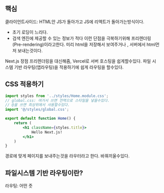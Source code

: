 ## 핵심
클라이언트사이드: HTML안 JS가 돌아가고 JS에 리액트가 돌아가는방식이다.
- 초기 로딩이 느리다.
- 검색 엔진에 제공할 수 있는 정보가 적다
이런 단점을  극복하기위해 프리렌더링(Pre-rendering)이라고한다.
미리 html을 저장해서  보여주거나 ,  서버에서 html먼저 보내는것이다.

Next.js 장점
프리렌더링을 대신해줌, Vercel로 서버 호스팅을 쉽게할수있다.
파일 시스템 기반  라우팅(앱라우팅)을 적용하기에 쉽게 라우팅을 할수있다.

## CSS 적용하기
```jsx
import styles from '../styles/Home.module.css';
// global.css: 여거서 쓰면 전역으로 스타일을 넣을수있다.
// @을 쓰면 최상위에서 사용할수있다.
import '@/styles/global.css';

export default function Home() {
	return (
		<h1 className={styles.title}>
			Hello Next.js!	
		</h1>	
	)
}
```

경로에 맞게 페이지를 보내주는것을 라우터라고 한다. 바꿔끼울수있다.

## 파일시스템 기반  라우팅이란?
라우팅: 어떤 줏